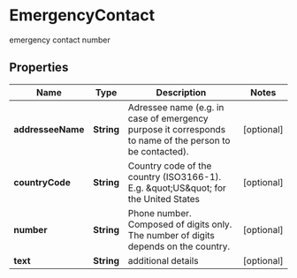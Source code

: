 

# EmergencyContact

emergency contact number

## Properties

| Name | Type | Description | Notes |
|------------ | ------------- | ------------- | -------------|
|**addresseeName** | **String** | Adressee name (e.g. in case of emergency purpose it corresponds to name of the person to be contacted). |  [optional] |
|**countryCode** | **String** | Country code of the country (ISO3166-1). E.g. \&quot;US\&quot; for the United States |  [optional] |
|**number** | **String** | Phone number. Composed of digits only. The number of digits depends on the country. |  [optional] |
|**text** | **String** | additional details |  [optional] |



